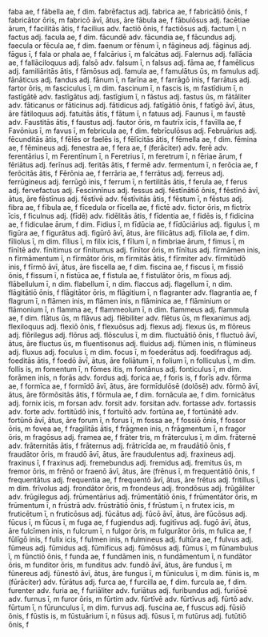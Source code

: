faba ae, f
fābella ae, f dim.
fabrēfactus adj.
fabrica ae, f
fabricātiō ōnis, f
fabricātor ōris, m
fabricō āvī, ātus, āre
fābula ae, f
fābulōsus adj.
facētiae ārum, f
facilitās ātis, f
facilius adv.
factiō ōnis, f
factiōsus adj.
factum ī, n
factus adj.
facula ae, f dim.
fācundē adv.
fācundia ae, f
fācundus adj.
faecula or fēcula ae, f dim.
faenum or fēnum ī, n
fāgineus adj.
fāginus adj.
fāgus ī, f
fala or phala ae, f
falcārius ī, m
falcātus adj.
Falernus adj.
fallācia ae, f
fallāciloquus adj.
falsō adv.
falsum ī, n
falsus adj.
fāma ae, f
famēlicus adj.
familiāritās ātis, f
fāmōsus adj.
famula ae, f
famulātus ūs, m
famulus adj.
fānāticus adj.
fandus adj.
fānum ī, n
farīna ae, f
farrāgō inis, f
farrātus adj.
fartor ōris, m
fasciculus ī, m dim.
fascinum ī, n
fascis is, m
fastīdium ī, n
fastīgātē adv.
fastīgātus adj.
fastīgium ī, n
fāstus adj.
fastus ūs, m
fātāliter adv.
fāticanus or fāticinus adj.
fātidicus adj.
fatīgātiō ōnis, f
fatīgō āvī, ātus, āre
fātiloquus adj.
fatuitās ātis, f
fātum ī, n
fatuus adj.
Faunus ī, m
faustē adv.
Faustitās ātis, f
faustus adj.
fautor ōris, m
fautrīx īcis, f
favīlla ae, f
Favōnius ī, m
favus ī, m
febricula ae, f dim.
febrīculōsus adj.
Februārius adj.
fēcunditās ātis, f
fēlēs or faelēs is, f
fēlīcitās ātis, f
fēmella ae, f dim.
fēmina ae, f
fēmineus adj.
fenestra ae, f
fera ae, f
(ferāciter) adv.
ferē adv.
ferentārius ī, m
Ferentīnum ī, n
Feretrius ī, m
feretrum ī, n
fēriae ārum, f
fēriātus adj.
ferīnus adj.
feritās ātis, f
fermē adv.
fermentum ī, n
ferōcia ae, f
ferōcitās ātis, f
Fērōnia ae, f
ferrāria ae, f
ferrātus adj.
ferreus adj.
ferrūgineus adj.
ferrūgō inis, f
ferrum ī, n
fertilitās ātis, f
ferula ae, f
ferus adj.
fervefactus adj.
Fescinnīnus adj.
fessus adj.
fēstīnātiō ōnis, f
fēstīnō āvī, ātus, āre
fēstīnus adj.
fēstīvē adv.
fēstīvitās ātis, f
fēstum ī, n
fēstus adj.
fibra ae, f
fībula ae, f
fīcedula or fīcella ae, f
fictē adv.
fictor ōris, m
fictrīx īcis, f
ficulnus adj.
(fīdē) adv.
fidēlitās ātis, f
fīdentia ae, f
fidēs is, f
fidicina ae, f
fidiculae ārum, f dim.
Fidius ī, m
fīdūcia ae, f
fīdūciārius adj.
figulus ī, m
figūra ae, f
figurātus adj.
figūrō āvī, ātus, āre
filicātus adj.
fīliola ae, f dim.
fīliolus ī, m dim.
fīlius ī, m
filix icis, f
fīlum ī, n
fimbriae ārum, f
fimus ī, m
fīnītē adv.
fīnitimus or fīnitumus adj.
fīnītor ōris, m
fīnītus adj.
fīrmāmen inis, n
fīrmāmentum ī, n
fīrmātor ōris, m
fīrmitās ātis, f
fīrmiter adv.
fīrmitūdō inis, f
fīrmō āvī, ātus, āre
fiscella ae, f dim.
fiscina ae, f
fiscus ī, m
fissiō ōnis, f
fissum ī, n
fistūca ae, f
fistula ae, f
fistulātor ōris, m
fīxus adj.
flābellulum ī, n dim.
flabellum ī, n dim.
flaccus adj.
flagellum ī, n dim.
flāgitātiō ōnis, f
flāgitātor ōris, m
flāgitium ī, n
flagranter adv.
flagrantia ae, f
flagrum ī, n
flāmen inis, m
flāmen inis, n
flāminica ae, f
flāminium or flāmonium ī, n
flamma ae, f
flammeolum ī, n dim.
flammeus adj.
flammula ae, f dim.
flātus ūs, m
flāvus adj.
flēbiliter adv.
flētus ūs, m
flexanimus adj.
flexiloquus adj.
flexiō ōnis, f
flexuōsus adj.
flexus adj.
flexus ūs, m
flōreus adj.
flōrilegus adj.
flōrus adj.
flōsculus ī, m dim.
fluctuātiō ōnis, f
fluctuō āvī, ātus, āre
fluctus ūs, m
fluentisonus adj.
fluidus adj.
flūmen inis, n
flūmineus adj.
fluxus adj.
foculus ī, m dim.
focus ī, m
foederātus adj.
foedifragus adj.
foeditās ātis, f
foedō āvī, ātus, āre
foliātum ī, n
folium ī, n
folliculus ī, m dim.
follis is, m
fomentum ī, n
fōmes itis, m
fontānus adj.
fonticulus ī, m dim.
forāmen inis, n
forās adv.
fordus adj.
forica ae, f
foris is, f
forīs adv.
fōrma ae, f
formīca ae, f
formīdō āvī, ātus, āre
formīdulōsē (dolōsē) adv.
fōrmō āvī, ātus, āre
fōrmōsitās ātis, f
fōrmula ae, f dim.
fornācula ae, f dim.
fornicātus adj.
fornix icis, m
forsan adv.
forsit adv.
forsitan adv.
fortasse adv.
fortassis adv.
forte adv.
fortitūdō inis, f
fortuītō adv.
fortūna ae, f
fortūnātē adv.
fortūnō āvī, ātus, āre
forum ī, n
forus ī, m
fossa ae, f
fossiō ōnis, f
fossor ōris, m
fovea ae, f
fragilitās ātis, f
frāgmen inis, n
frāgmentum ī, n
fragor ōris, m
fragōsus adj.
framea ae, f
frāter tris, m
frāterculus ī, m dim.
frāternē adv.
frāternitās ātis, f
frāternus adj.
frātricīda ae, m
fraudātiō ōnis, f
fraudātor ōris, m
fraudō āvī, ātus, āre
fraudulentus adj.
fraxineus adj.
fraxinus ī, f
fraxinus adj.
fremebundus adj.
fremidus adj.
fremitus ūs, m
fremor ōris, m
frēnō or fraenō āvī, ātus, āre
(frēnus ī, m
frequentātiō ōnis, f
frequentātus adj.
frequentia ae, f
frequentō āvī, ātus, āre
frētus adj.
fritillus ī, m dim.
frīvolus adj.
frondātor ōris, m
frondeus adj.
frondōsus adj.
frūgāliter adv.
frūgilegus adj.
frūmentārius adj.
frūmentātiō ōnis, f
frūmentātor ōris, m
frūmentum ī, n
frūstrā adv.
frūstrātiō ōnis, f
frūstum ī, n
frutex icis, m
fruticētum ī, n
fruticōsus adj.
fūcātus adj.
fūcō āvī, ātus, āre
fūcōsus adj.
fūcus ī, m
fūcus ī, m
fuga ae, f
fugiendus adj.
fugitīvus adj.
fugō āvī, ātus, āre
fulcīmen inis, n
fulcrum ī, n
fulgor ōris, m
fulgurātor ōris, m
fulica ae, f
fūlīgō inis, f
fulix icis, f
fulmen inis, n
fulmineus adj.
fultūra ae, f
fulvus adj.
fūmeus adj.
fūmidus adj.
fūmificus adj.
fūmōsus adj.
fūmus ī, m
fūnambulus ī, m
fūnctiō ōnis, f
funda ae, f
fundāmen inis, n
fundāmentum ī, n
fundātor ōris, m
funditor ōris, m
funditus adv.
fundō āvī, ātus, āre
fundus ī, m
fūnereus adj.
fūnestō āvī, ātus, āre
fungus ī, m
fūniculus ī, m dim.
fūnis is, m
(fūrāciter) adv.
fūrātus adj.
furca ae, f
furcilla ae, f dim.
furcula ae, f dim.
furenter adv.
furia ae, f
furiāliter adv.
furiātus adj.
furibundus adj.
furiōsē adv.
furnus ī, m
furor ōris, m
fūrtim adv.
fūrtīvē adv.
fūrtīvus adj.
fūrtō adv.
fūrtum ī, n
fūrunculus ī, m dim.
furvus adj.
fuscina ae, f
fuscus adj.
fūsiō ōnis, f
fūstis is, m
fūstuārium ī, n
fūsus adj.
fūsus ī, m
futūrus adj.
futūtiō ōnis, f

